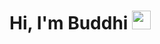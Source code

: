 # Hi, I'm Buddhi <img src="https://media.giphy.com/media/hvRJCLFzcasrR4ia7z/giphy.gif" width="30px"/>
